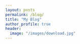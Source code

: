 ```yaml
---
layout: posts
permalink: /blog/
title: "My Blog"
author_profile: true
header:
  image: "/images/download.jpg"
---
```


